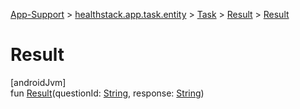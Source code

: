 
[App-Support](../../../../index.html) > [healthstack.app.task.entity](../../index.html) > [Task](../index.html) > [Result](index.html) > [Result](-result.html)



# Result



[androidJvm]\
fun [Result](-result.html)(questionId: [String](https://kotlinlang.org/api/latest/jvm/stdlib/kotlin/-string/index.html), response: [String](https://kotlinlang.org/api/latest/jvm/stdlib/kotlin/-string/index.html))




